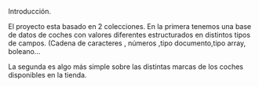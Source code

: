 Introducción.

El proyecto esta basado en 2 colecciones. 
En la primera tenemos una base de datos de coches con valores diferentes estructurados en distintos tipos de campos.
(Cadena de caracteres , números ,tipo documento,tipo array, boleano…

La segunda es algo más simple sobre las distintas marcas de los coches disponibles en la tienda.

